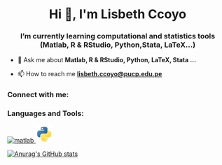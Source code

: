<h1 align="center">Hi 👋, I'm Lisbeth Ccoyo</h1>
<h3 align="center">I’m currently learning computational and statistics tools (Matlab, R & RStudio, Python,Stata, LaTeX...)</h3>

- 💬 Ask me about **Matlab, R & RStudio, Python, LaTeX, Stata ...**

- 📫 How to reach me **lisbeth.ccoyo@pucp.edu.pe**

<h3 align="left">Connect with me:</h3>
<p align="left">
</p>

<h3 align="left">Languages and Tools:</h3>
<p align="left"> <a href="https://www.mathworks.com/" target="_blank" rel="noreferrer"> <img src="https://upload.wikimedia.org/wikipedia/commons/2/21/Matlab_Logo.png" alt="matlab" width="40" height="40"/> </a> <a href="https://www.python.org" target="_blank" rel="noreferrer"> <img src="https://raw.githubusercontent.com/devicons/devicon/master/icons/python/python-original.svg" alt="python" width="40" height="40"/> </a> </p>

[![Anurag's GitHub stats](https://github-readme-stats.vercel.app/api?username=ccoyox)](https://github.com/ccoyox/github-readme-stats)
